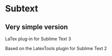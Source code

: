 Subtext
=======

Very simple version
-------------------
LaTex plug-in for Sublime Text 3


Based on the LatexTools plugin for Sublime Text 2

